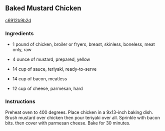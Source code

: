 ## Baked Mustard Chicken

[c6912b9b2d](http://www.food.com/recipe/baked-mustard-chicken-240534)

### Ingredients

 - 1 pound of chicken, broiler or fryers, breast, skinless, boneless, meat only, raw

 - 4 ounce of mustard, prepared, yellow

 - 14 cup of sauce, teriyaki, ready-to-serve

 - 14 cup of bacon, meatless

 - 12 cup of cheese, parmesan, hard

### Instructions

Preheat oven to 400 degrees. Place chicken in a 9x13-inch baking dish. Brush mustard over chicken then pour teriyaki over all. Sprinkle with bacon bits. then cover with parmesan cheese. Bake for 30 minutes.